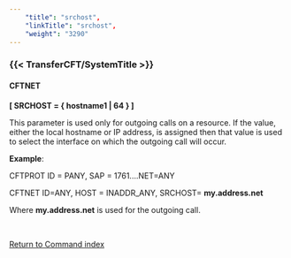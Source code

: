 ```yaml
---
    "title": "srchost",
    "linkTitle": "srchost",
    "weight": "3290"
---
```

<span id="srchost"></span>

### {{< TransferCFT/SystemTitle  >}}

#### CFTNET

****[ SRCHOST = { hostname1 &#124; 64 } ]****

This parameter is used only for outgoing calls on a resource. If
the value, either the local hostname or IP address, is assigned then that value is used
to select the interface on which the outgoing call will occur.

****Example****:

CFTPROT ID = PANY, SAP
= 1761....NET=ANY

CFTNET ID=ANY,
HOST = INADDR_ANY, SRCHOST= ****my.address.net****

Where ****my.address.net****
is used for the outgoing call.

 

[Return to Command index](../../)
